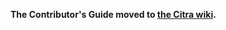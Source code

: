 **The Contributor's Guide moved to [the Citra wiki](https://github.com/citra-emu/citra/wiki/Contributing).**
